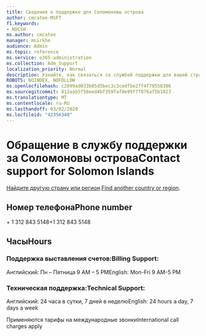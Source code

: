 ```yaml
---
title: Сведения о поддержке для Соломоновы острова
author: cmcatee-MSFT
f1.keywords:
- NOCSH
ms.author: cmcatee
manager: mnirkhe
audience: Admin
ms.topic: reference
ms.service: o365-administration
ms.collection: Adm_Support
localization_priority: Normal
description: Узнайте, как связаться со службой поддержки для вашей страны или региона.
ROBOTS: NOINDEX, NOFOLLOW
ms.openlocfilehash: c2899ad033b05d5bec3c3cedfbe2ff4f78558306
ms.sourcegitcommit: 812aab5f58eed4bf359faf0e99f7f876af5b1023
ms.translationtype: MT
ms.contentlocale: ru-RU
ms.lasthandoff: 03/02/2020
ms.locfileid: "42356340"
---
```

# <a name="contact-support-for-solomon-islands"></a><span data-ttu-id="ab1c6-103">Обращение в службу поддержки за Соломоновы острова</span><span class="sxs-lookup"><span data-stu-id="ab1c6-103">Contact support for Solomon Islands</span></span>

<span data-ttu-id="ab1c6-104">[Найдите другую страну или регион](../contact-support-for-business-products.md).</span><span class="sxs-lookup"><span data-stu-id="ab1c6-104">[Find another country or region](../contact-support-for-business-products.md).</span></span>

## <a name="phone-number"></a><span data-ttu-id="ab1c6-105">Номер телефона</span><span class="sxs-lookup"><span data-stu-id="ab1c6-105">Phone number</span></span>
<span data-ttu-id="ab1c6-106">+ 1 312 843 5148</span><span class="sxs-lookup"><span data-stu-id="ab1c6-106">+1 312 843 5148</span></span>

## <a name="hours"></a><span data-ttu-id="ab1c6-107">Часы</span><span class="sxs-lookup"><span data-stu-id="ab1c6-107">Hours</span></span>
### <a name="billing-support"></a><span data-ttu-id="ab1c6-108">Поддержка выставления счетов:</span><span class="sxs-lookup"><span data-stu-id="ab1c6-108">Billing Support:</span></span>

<span data-ttu-id="ab1c6-109">Английский: Пн – Пятница 9 AM – 5 PM</span><span class="sxs-lookup"><span data-stu-id="ab1c6-109">English: Mon-Fri 9 AM-5 PM</span></span>

### <a name="technical-support"></a><span data-ttu-id="ab1c6-110">Техническая поддержка:</span><span class="sxs-lookup"><span data-stu-id="ab1c6-110">Technical Support:</span></span>

<span data-ttu-id="ab1c6-111">Английский: 24 часа в сутки, 7 дней в неделю</span><span class="sxs-lookup"><span data-stu-id="ab1c6-111">English: 24 hours a day, 7 days a week</span></span>

<span data-ttu-id="ab1c6-112">Применяются тарифы на международные звонки</span><span class="sxs-lookup"><span data-stu-id="ab1c6-112">International call charges apply</span></span>
